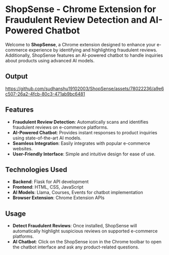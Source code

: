 # ShopSense - Chrome Extension for Fraudulent Review Detection and AI-Powered Chatbot


Welcome to **ShopSense**, a Chrome extension designed to enhance your e-commerce experience by identifying and highlighting fraudulent reviews. Additionally, ShopSense features an AI-powered chatbot to handle inquiries about products using advanced AI models.

## Output
https://github.com/sudhanshu19102003/ShopSense/assets/78022236/a9e6c507-26a2-4fcb-80c3-471ab9bc6481

## Features

- **Fraudulent Review Detection**: Automatically scans and identifies fraudulent reviews on e-commerce platforms.
- **AI-Powered Chatbot**: Provides instant responses to product inquiries using state-of-the-art AI models.
- **Seamless Integration**: Easily integrates with popular e-commerce websites.
- **User-Friendly Interface**: Simple and intuitive design for ease of use.

## Technologies Used

- **Backend**: Flask for API development
- **Frontend**: HTML, CSS, JavaScript
- **AI Models**: Llama, Courses, Events for chatbot implementation
- **Browser Extension**: Chrome Extension APIs

## Usage

- **Detect Fraudulent Reviews**: Once installed, ShopSense will automatically highlight suspicious reviews on supported e-commerce platforms.
- **AI Chatbot**: Click on the ShopSense icon in the Chrome toolbar to open the chatbot interface and ask any product-related questions.



